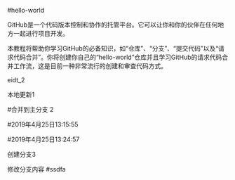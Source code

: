 #hello-world

GitHub是一个代码版本控制和协作的托管平台。它可以让你和你的伙伴在任何地方一起进行项目开发。

本教程将帮助你学习GitHub的必备知识，如“仓库”、“分支”、“提交代码”以及“请求代码合并”。你将创建你自己的“hello-world”仓库并且学习GitHub的请求代码合并工作流，这是目前一种非常流行的创建和审查代码方式。

eidt_2



本地更新1

#合并到主分支 2

#2019年4月25日13:15:55


#2019年4月25日13:24:57

创建分支3

修改分支内容
#ssdfa
